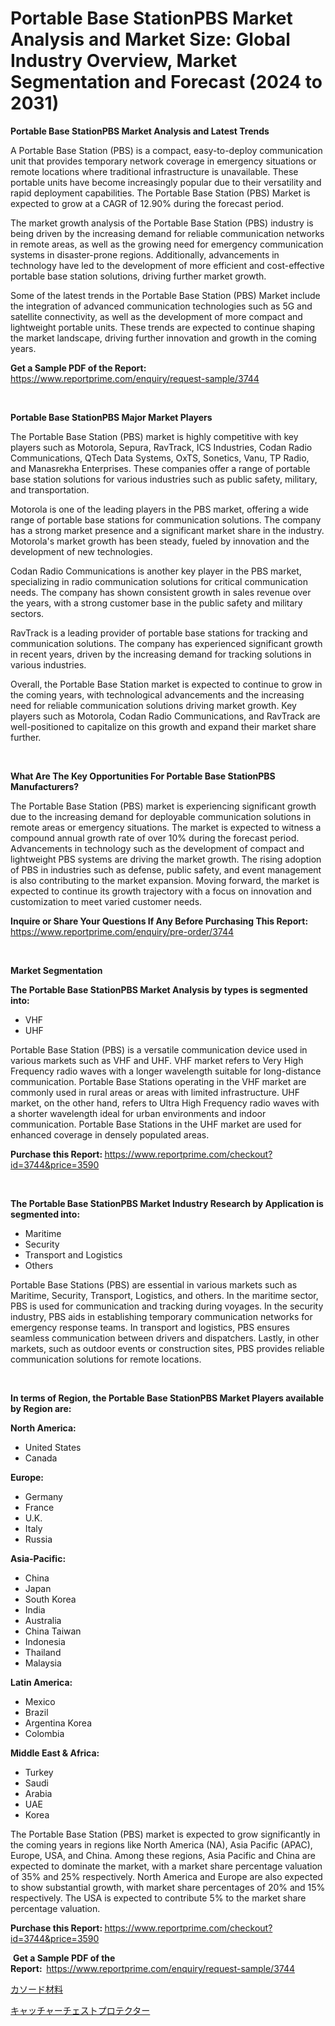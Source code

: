 <p><h1>Portable Base StationPBS Market Analysis and Market Size: Global Industry Overview, Market Segmentation and Forecast (2024 to 2031)</h1></p><p><strong>Portable Base StationPBS Market Analysis and Latest Trends</strong></p>
<p><p>A Portable Base Station (PBS) is a compact, easy-to-deploy communication unit that provides temporary network coverage in emergency situations or remote locations where traditional infrastructure is unavailable. These portable units have become increasingly popular due to their versatility and rapid deployment capabilities. The Portable Base Station (PBS) Market is expected to grow at a CAGR of 12.90% during the forecast period.</p><p>The market growth analysis of the Portable Base Station (PBS) industry is being driven by the increasing demand for reliable communication networks in remote areas, as well as the growing need for emergency communication systems in disaster-prone regions. Additionally, advancements in technology have led to the development of more efficient and cost-effective portable base station solutions, driving further market growth.</p><p>Some of the latest trends in the Portable Base Station (PBS) Market include the integration of advanced communication technologies such as 5G and satellite connectivity, as well as the development of more compact and lightweight portable units. These trends are expected to continue shaping the market landscape, driving further innovation and growth in the coming years.</p></p>
<p><strong>Get a Sample PDF of the Report:&nbsp;</strong> <a href="https://www.reportprime.com/enquiry/request-sample/3744">https://www.reportprime.com/enquiry/request-sample/3744</a></p>
<p>&nbsp;</p>
<p><strong>Portable Base StationPBS Major Market Players</strong></p>
<p><p>The Portable Base Station (PBS) market is highly competitive with key players such as Motorola, Sepura, RavTrack, ICS Industries, Codan Radio Communications, QTech Data Systems, OxTS, Sonetics, Vanu, TP Radio, and Manasrekha Enterprises. These companies offer a range of portable base station solutions for various industries such as public safety, military, and transportation.</p><p>Motorola is one of the leading players in the PBS market, offering a wide range of portable base stations for communication solutions. The company has a strong market presence and a significant market share in the industry. Motorola's market growth has been steady, fueled by innovation and the development of new technologies.</p><p>Codan Radio Communications is another key player in the PBS market, specializing in radio communication solutions for critical communication needs. The company has shown consistent growth in sales revenue over the years, with a strong customer base in the public safety and military sectors.</p><p>RavTrack is a leading provider of portable base stations for tracking and communication solutions. The company has experienced significant growth in recent years, driven by the increasing demand for tracking solutions in various industries.</p><p>Overall, the Portable Base Station market is expected to continue to grow in the coming years, with technological advancements and the increasing need for reliable communication solutions driving market growth. Key players such as Motorola, Codan Radio Communications, and RavTrack are well-positioned to capitalize on this growth and expand their market share further.</p></p>
<p>&nbsp;</p>
<p><strong>What Are The Key Opportunities For Portable Base StationPBS Manufacturers?</strong></p>
<p><p>The Portable Base Station (PBS) market is experiencing significant growth due to the increasing demand for deployable communication solutions in remote areas or emergency situations. The market is expected to witness a compound annual growth rate of over 10% during the forecast period. Advancements in technology such as the development of compact and lightweight PBS systems are driving the market growth. The rising adoption of PBS in industries such as defense, public safety, and event management is also contributing to the market expansion. Moving forward, the market is expected to continue its growth trajectory with a focus on innovation and customization to meet varied customer needs.</p></p>
<p><strong>Inquire or Share Your Questions If Any Before Purchasing This Report:</strong> <a href="https://www.reportprime.com/enquiry/pre-order/3744">https://www.reportprime.com/enquiry/pre-order/3744</a></p>
<p>&nbsp;</p>
<p><strong>Market Segmentation</strong></p>
<p><strong>The Portable Base StationPBS Market Analysis by types is segmented into:</strong></p>
<p><ul><li>VHF</li><li>UHF</li></ul></p>
<p><p>Portable Base Station (PBS) is a versatile communication device used in various markets such as VHF and UHF. VHF market refers to Very High Frequency radio waves with a longer wavelength suitable for long-distance communication. Portable Base Stations operating in the VHF market are commonly used in rural areas or areas with limited infrastructure. UHF market, on the other hand, refers to Ultra High Frequency radio waves with a shorter wavelength ideal for urban environments and indoor communication. Portable Base Stations in the UHF market are used for enhanced coverage in densely populated areas.</p></p>
<p><strong>Purchase this Report:&nbsp;</strong><a href="https://www.reportprime.com/checkout?id=3744&price=3590">https://www.reportprime.com/checkout?id=3744&price=3590</a></p>
<p>&nbsp;</p>
<p><strong>The Portable Base StationPBS Market Industry Research by Application is segmented into:</strong></p>
<p><ul><li>Maritime</li><li>Security</li><li>Transport and Logistics</li><li>Others</li></ul></p>
<p><p>Portable Base Stations (PBS) are essential in various markets such as Maritime, Security, Transport, Logistics, and others. In the maritime sector, PBS is used for communication and tracking during voyages. In the security industry, PBS aids in establishing temporary communication networks for emergency response teams. In transport and logistics, PBS ensures seamless communication between drivers and dispatchers. Lastly, in other markets, such as outdoor events or construction sites, PBS provides reliable communication solutions for remote locations.</p></p>
<p>&nbsp;</p>
<p><strong>In terms of Region, the Portable Base StationPBS Market Players available by Region are:</strong></p>
<p>
    <p> <strong> North America: </strong>
        <ul>
            <li>United States</li>
            <li>Canada</li>
        </ul>
        </p> 
    <p> <strong> Europe: </strong>
        <ul>
            <li>Germany</li>
            <li>France</li>
            <li>U.K.</li>
            <li>Italy</li>
            <li>Russia</li>
        </ul>
        </p> 
    <p> <strong> Asia-Pacific: </strong>
        <ul>
            <li>China</li>
            <li>Japan</li>
            <li>South Korea</li>
            <li>India</li>
            <li>Australia</li>
            <li>China Taiwan</li>
            <li>Indonesia</li>
            <li>Thailand</li>
            <li>Malaysia</li>
        </ul>
        </p> 
    <p> <strong> Latin America: </strong>
        <ul>
            <li>Mexico</li>
            <li>Brazil</li>
            <li>Argentina Korea</li>
            <li>Colombia</li>
        </ul>
        </p> 
    <p> <strong> Middle East & Africa: </strong>
        <ul>
            <li>Turkey</li>
            <li>Saudi</li>
            <li>Arabia</li>
            <li>UAE</li>
            <li>Korea</li>
        </ul>
    </p>
    </p>
<p><p>The Portable Base Station (PBS) market is expected to grow significantly in the coming years in regions like North America (NA), Asia Pacific (APAC), Europe, USA, and China. Among these regions, Asia Pacific and China are expected to dominate the market, with a market share percentage valuation of 35% and 25% respectively. North America and Europe are also expected to show substantial growth, with market share percentages of 20% and 15% respectively. The USA is expected to contribute 5% to the market share percentage valuation.</p></p>
<p><strong>Purchase this Report: </strong><a href="https://www.reportprime.com/checkout?id=3744&price=3590">https://www.reportprime.com/checkout?id=3744&price=3590</a></p>
<p>&nbsp;<strong>Get a Sample PDF of the Report:&nbsp;&nbsp;</strong><a href="https://www.reportprime.com/enquiry/request-sample/3744">https://www.reportprime.com/enquiry/request-sample/3744</a></p>
<p><strong></strong></p>
<p><p><a href="https://github.com/EstaSprer20231/Market-Research-Report-List-1/blob/main/223373214641.md">カソード材料</a></p><p><a href="https://github.com/vlcostes/Market-Research-Report-List-1/blob/main/342742914640.md">キャッチャーチェストプロテクター</a></p></p>
